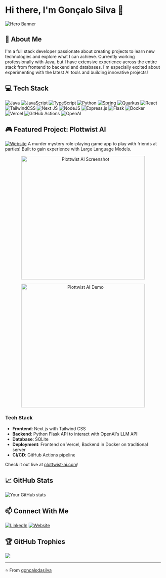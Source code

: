 # Hi there, I'm Gonçalo Silva 👋

![Hero Banner](https://raw.githubusercontent.com/goncalodasilva/goncalodasilva/main/assets/hero-banner.png)

## 🚀 About Me
I'm a full stack developer passionate about creating projects to learn new technologies and explore what I can achieve. Currently working professionally with Java, but I have extensive experience across the entire stack from frontend to backend and databases. I'm especially excited about experimenting with the latest AI tools and building innovative projects!

## 💻 Tech Stack
![Java](https://img.shields.io/badge/java-%23ED8B00.svg?style=for-the-badge&logo=openjdk&logoColor=white)
![JavaScript](https://img.shields.io/badge/javascript-%23323330.svg?style=for-the-badge&logo=javascript&logoColor=%23F7DF1E)
![TypeScript](https://img.shields.io/badge/typescript-%23007ACC.svg?style=for-the-badge&logo=typescript&logoColor=white)
![Python](https://img.shields.io/badge/python-3670A0?style=for-the-badge&logo=python&logoColor=ffdd54)
![Spring](https://img.shields.io/badge/spring-%236DB33F.svg?style=for-the-badge&logo=spring&logoColor=white)
![Quarkus](https://img.shields.io/badge/quarkus-%234695EB.svg?style=for-the-badge&logo=quarkus&logoColor=white)
![React](https://img.shields.io/badge/react-%2320232a.svg?style=for-the-badge&logo=react&logoColor=%2361DAFB)
![TailwindCSS](https://img.shields.io/badge/tailwindcss-%2338B2AC.svg?style=for-the-badge&logo=tailwind-css&logoColor=white)
![Next JS](https://img.shields.io/badge/Next-black?style=for-the-badge&logo=next.js&logoColor=white)
![NodeJS](https://img.shields.io/badge/node.js-6DA55F?style=for-the-badge&logo=node.js&logoColor=white)
![Express.js](https://img.shields.io/badge/express.js-%23404d59.svg?style=for-the-badge&logo=express&logoColor=%2361DAFB)
![Flask](https://img.shields.io/badge/flask-%23000.svg?style=for-the-badge&logo=flask&logoColor=white)
![Docker](https://img.shields.io/badge/docker-%230db7ed.svg?style=for-the-badge&logo=docker&logoColor=white)
![Vercel](https://img.shields.io/badge/vercel-%23000000.svg?style=for-the-badge&logo=vercel&logoColor=white)
![GitHub Actions](https://img.shields.io/badge/github%20actions-%232671E5.svg?style=for-the-badge&logo=githubactions&logoColor=white)
![OpenAI](https://img.shields.io/badge/OpenAI-412991.svg?style=for-the-badge&logo=OpenAI&logoColor=white)

## 🎮 Featured Project: Plottwist AI
[![Website](https://img.shields.io/badge/Website-%23000000.svg?logo=About.me&logoColor=white)](https://www.plottwist-ai.com/)
A murder mystery role-playing game app to play with friends at parties! Built to gain experience with Large Language Models.

<p align="center">
  <img src="https://raw.githubusercontent.com/goncalodasilva/goncalodasilva/main/assets/plottwist-screenshot.png" alt="Plottwist AI Screenshot" width="400"/>
</p>

<p align="center">
  <img src="https://raw.githubusercontent.com/goncalodasilva/goncalodasilva/main/assets/plottwist-demo.gif" alt="Plottwist AI Demo" width="400"/>
</p>

### Tech Stack
- **Frontend**: Next.js with Tailwind CSS
- **Backend**: Python Flask API to interact with OpenAI's LLM API
- **Database**: SQLite
- **Deployment**: Frontend on Vercel, Backend in Docker on traditional server
- **CI/CD**: GitHub Actions pipeline

Check it out live at [plottwist-ai.com](https://www.plottwist-ai.com/)!

## 📈 GitHub Stats
![Your GitHub stats](https://github-readme-stats.vercel.app/api?username=goncalodasilva&show_icons=true&theme=radical)

## 📫 Connect With Me
[![LinkedIn](https://img.shields.io/badge/LinkedIn-%230077B5.svg?logo=linkedin&logoColor=white)](https://www.linkedin.com/in/gonçalo-silva-798514152/) 
[![Website](https://img.shields.io/badge/Website-%23000000.svg?logo=About.me&logoColor=white)](https://www.plottwist-ai.com/)

## 🏆 GitHub Trophies
![](https://github-profile-trophy.vercel.app/?username=goncalodasilva&theme=radical&no-frame=false&no-bg=true&margin-w=4)

---
⭐️ From [goncalodasilva](https://github.com/goncalodasilva)
